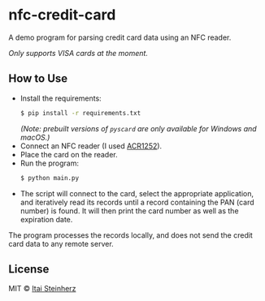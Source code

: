 # nfc-credit-card

A demo program for parsing credit card data using an NFC reader.

_Only supports VISA cards at the moment._


## How to Use

- Install the requirements:
  ```bash
  $ pip install -r requirements.txt
  ```
  _(Note: prebuilt versions of `pyscard` are only available for Windows and macOS.)_
- Connect an NFC reader (I used [ACR1252](https://www.acs.com.hk/en/products/342/acr1252u-usb-nfc-reader-iii-nfc-forum-certified-reader/)).
- Place the card on the reader.
- Run the program:
  ```bash
  $ python main.py
  ```
- The script will connect to the card, select the appropriate application, and iteratively read its records until a
  record containing the PAN (card number) is found. It will then print the card number as well as the expiration date.

The program processes the records locally, and does not send the credit card data to any remote server.


## License

MIT © [Itai Steinherz](https://github.com/itaisteinherz)
